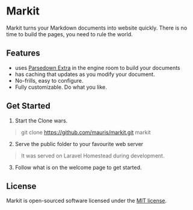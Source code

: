 # Markit

Markit turns your Markdown documents into website quickly. There is no time to build the pages, you need to rule the world.

## Features
- uses [Parsedown Extra](https://github.com/erusev/parsedown-extra) in the engine room to build your documents
- has caching that updates as you modify your document.
- No-frills, easy to configure.
- Fully customizable. Do what you like.

## Get Started

1. Start the Clone wars.
> git clone https://github.com/mauris/markit.git markit

2. Serve the public folder to your favourite web server
> It was served on Laravel Homestead during development.

3. Follow what is on the welcome page to get started.

## License

Markit is open-sourced software licensed under the [MIT license](http://opensource.org/licenses/MIT).
